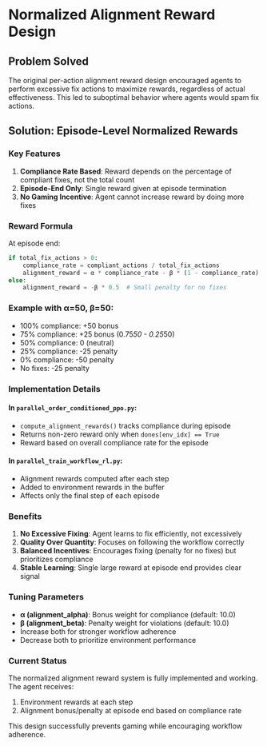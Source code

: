# Normalized Alignment Reward Design

## Problem Solved
The original per-action alignment reward design encouraged agents to perform excessive fix actions to maximize rewards, regardless of actual effectiveness. This led to suboptimal behavior where agents would spam fix actions.

## Solution: Episode-Level Normalized Rewards

### Key Features
1. **Compliance Rate Based**: Reward depends on the percentage of compliant fixes, not the total count
2. **Episode-End Only**: Single reward given at episode termination
3. **No Gaming Incentive**: Agent cannot increase reward by doing more fixes

### Reward Formula
At episode end:
```python
if total_fix_actions > 0:
    compliance_rate = compliant_actions / total_fix_actions
    alignment_reward = α * compliance_rate - β * (1 - compliance_rate)
else:
    alignment_reward = -β * 0.5  # Small penalty for no fixes
```

### Example with α=50, β=50:
- 100% compliance: +50 bonus
- 75% compliance: +25 bonus (0.75*50 - 0.25*50)
- 50% compliance: 0 (neutral)
- 25% compliance: -25 penalty
- 0% compliance: -50 penalty
- No fixes: -25 penalty

### Implementation Details

#### In `parallel_order_conditioned_ppo.py`:
- `compute_alignment_rewards()` tracks compliance during episode
- Returns non-zero reward only when `dones[env_idx] == True`
- Reward based on overall compliance rate for the episode

#### In `parallel_train_workflow_rl.py`:
- Alignment rewards computed after each step
- Added to environment rewards in the buffer
- Affects only the final step of each episode

### Benefits
1. **No Excessive Fixing**: Agent learns to fix efficiently, not excessively
2. **Quality Over Quantity**: Focuses on following the workflow correctly
3. **Balanced Incentives**: Encourages fixing (penalty for no fixes) but prioritizes compliance
4. **Stable Learning**: Single large reward at episode end provides clear signal

### Tuning Parameters
- **α (alignment_alpha)**: Bonus weight for compliance (default: 10.0)
- **β (alignment_beta)**: Penalty weight for violations (default: 10.0)
- Increase both for stronger workflow adherence
- Decrease both to prioritize environment performance

### Current Status
The normalized alignment reward system is fully implemented and working. The agent receives:
1. Environment rewards at each step
2. Alignment bonus/penalty at episode end based on compliance rate

This design successfully prevents gaming while encouraging workflow adherence.
